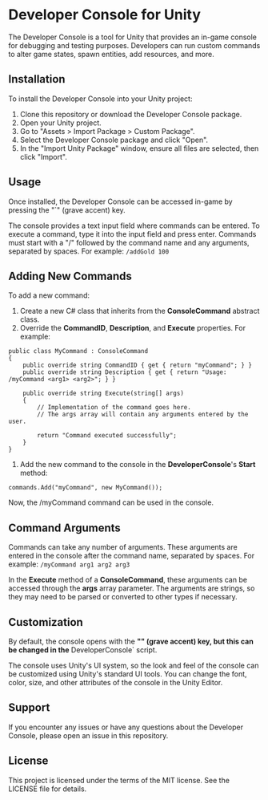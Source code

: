 # Developer Console for Unity
The Developer Console is a tool for Unity that provides an in-game console for debugging and testing purposes. Developers can run custom commands to alter game states, spawn entities, add resources, and more.


## Installation
To install the Developer Console into your Unity project:

1. Clone this repository or download the Developer Console package.
2. Open your Unity project.
3. Go to "Assets > Import Package > Custom Package".
4. Select the Developer Console package and click "Open".
5. In the "Import Unity Package" window, ensure all files are selected, then click "Import".


## Usage
Once installed, the Developer Console can be accessed in-game by pressing the "`" (grave accent) key.

The console provides a text input field where commands can be entered. To execute a command, type it into the input field and press enter. Commands must start with a "/" followed by the command name and any arguments, separated by spaces. For example: `/addGold 100`


## Adding New Commands
To add a new command:

1. Create a new C# class that inherits from the **ConsoleCommand** abstract class.
2. Override the **CommandID**, **Description**, and **Execute** properties. For example:

```
public class MyCommand : ConsoleCommand
{
    public override string CommandID { get { return "myCommand"; } }
    public override string Description { get { return "Usage: /myCommand <arg1> <arg2>"; } }

    public override string Execute(string[] args)
    {
        // Implementation of the command goes here.
        // The args array will contain any arguments entered by the user.

        return "Command executed successfully";
    }
}
```

1. Add the new command to the console in the **DeveloperConsole**'s **Start** method:


```
commands.Add("myCommand", new MyCommand());
```
Now, the /myCommand command can be used in the console.


## Command Arguments
Commands can take any number of arguments. These arguments are entered in the console after the command name, separated by spaces. For example: `/myCommand arg1 arg2 arg3`

In the **Execute** method of a **ConsoleCommand**, these arguments can be accessed through the **args** array parameter. The arguments are strings, so they may need to be parsed or converted to other types if necessary.


## Customization
By default, the console opens with the **"" (grave accent) key, but this can be changed in the** DeveloperConsole` script.

The console uses Unity's UI system, so the look and feel of the console can be customized using Unity's standard UI tools. You can change the font, color, size, and other attributes of the console in the Unity Editor.


## Support
If you encounter any issues or have any questions about the Developer Console, please open an issue in this repository.


## License
This project is licensed under the terms of the MIT license. See the LICENSE file for details.
